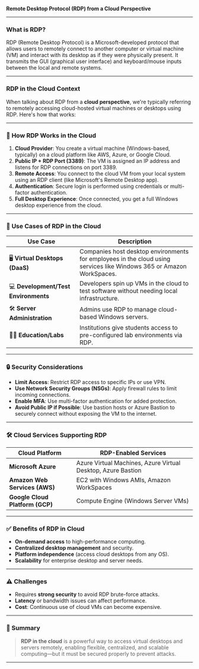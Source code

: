 **Remote Desktop Protocol (RDP) from a Cloud Perspective**

---

### **What is RDP?**

RDP (Remote Desktop Protocol) is a Microsoft-developed protocol that allows users to remotely connect to another computer or virtual machine (VM) and interact with its desktop as if they were physically present. It transmits the GUI (graphical user interface) and keyboard/mouse inputs between the local and remote systems.

---

### **RDP in the Cloud Context**

When talking about RDP from a **cloud perspective**, we're typically referring to remotely accessing cloud-hosted virtual machines or desktops using RDP. Here's how that works:

---

### 🔹 **How RDP Works in the Cloud**

1. **Cloud Provider**: You create a virtual machine (Windows-based, typically) on a cloud platform like AWS, Azure, or Google Cloud.
2. **Public IP + RDP Port (3389)**: The VM is assigned an IP address and listens for RDP connections on port 3389.
3. **Remote Access**: You connect to the cloud VM from your local system using an RDP client (like Microsoft's Remote Desktop app).
4. **Authentication**: Secure login is performed using credentials or multi-factor authentication.
5. **Full Desktop Experience**: Once connected, you get a full Windows desktop experience from the cloud.

---

### 🔹 **Use Cases of RDP in the Cloud**

| Use Case                             | Description                                                                                                          |
| ------------------------------------ | -------------------------------------------------------------------------------------------------------------------- |
| 🖥️ **Virtual Desktops (DaaS)**      | Companies host desktop environments for employees in the cloud using services like Windows 365 or Amazon WorkSpaces. |
| 💻 **Development/Test Environments** | Developers spin up VMs in the cloud to test software without needing local infrastructure.                           |
| 🛠️ **Server Administration**        | Admins use RDP to manage cloud-based Windows servers.                                                                |
| 🧑‍🏫 **Education/Labs**             | Institutions give students access to pre-configured lab environments via RDP.                                        |

---

### 🔒 **Security Considerations**

* **Limit Access**: Restrict RDP access to specific IPs or use VPN.
* **Use Network Security Groups (NSGs)**: Apply firewall rules to limit incoming connections.
* **Enable MFA**: Use multi-factor authentication for added protection.
* **Avoid Public IP if Possible**: Use bastion hosts or Azure Bastion to securely connect without exposing the VM to the internet.

---

### 🛠️ **Cloud Services Supporting RDP**

| Cloud Platform                  | RDP-Enabled Services                                         |
| ------------------------------- | ------------------------------------------------------------ |
| **Microsoft Azure**             | Azure Virtual Machines, Azure Virtual Desktop, Azure Bastion |
| **Amazon Web Services (AWS)**   | EC2 with Windows AMIs, Amazon WorkSpaces                     |
| **Google Cloud Platform (GCP)** | Compute Engine (Windows Server VMs)                          |

---

### ✅ **Benefits of RDP in Cloud**

* **On-demand access** to high-performance computing.
* **Centralized desktop management** and security.
* **Platform independence** (access cloud desktops from any OS).
* **Scalability** for enterprise desktop and server needs.

---

### ⚠️ Challenges

* Requires **strong security** to avoid RDP brute-force attacks.
* **Latency** or bandwidth issues can affect performance.
* **Cost**: Continuous use of cloud VMs can become expensive.

---

### 🧠 Summary

> **RDP in the cloud** is a powerful way to access virtual desktops and servers remotely, enabling flexible, centralized, and scalable computing—but it must be secured properly to prevent attacks.

---
